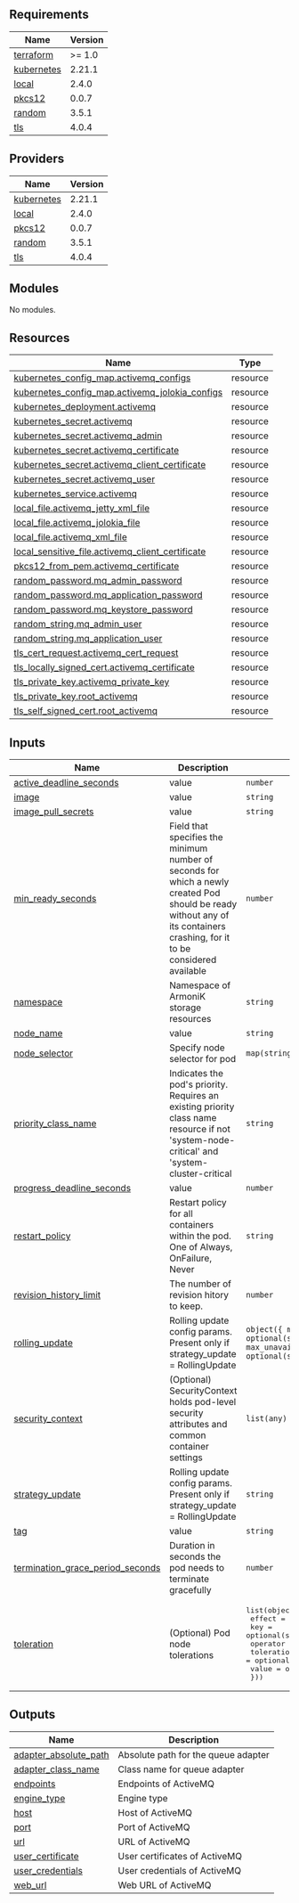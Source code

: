 <!-- BEGIN_TF_DOCS -->
## Requirements

| Name | Version |
|------|---------|
| <a name="requirement_terraform"></a> [terraform](#requirement\_terraform) | >= 1.0 |
| <a name="requirement_kubernetes"></a> [kubernetes](#requirement\_kubernetes) | 2.21.1 |
| <a name="requirement_local"></a> [local](#requirement\_local) | 2.4.0 |
| <a name="requirement_pkcs12"></a> [pkcs12](#requirement\_pkcs12) | 0.0.7 |
| <a name="requirement_random"></a> [random](#requirement\_random) | 3.5.1 |
| <a name="requirement_tls"></a> [tls](#requirement\_tls) | 4.0.4 |

## Providers

| Name | Version |
|------|---------|
| <a name="provider_kubernetes"></a> [kubernetes](#provider\_kubernetes) | 2.21.1 |
| <a name="provider_local"></a> [local](#provider\_local) | 2.4.0 |
| <a name="provider_pkcs12"></a> [pkcs12](#provider\_pkcs12) | 0.0.7 |
| <a name="provider_random"></a> [random](#provider\_random) | 3.5.1 |
| <a name="provider_tls"></a> [tls](#provider\_tls) | 4.0.4 |

## Modules

No modules.

## Resources

| Name | Type |
|------|------|
| [kubernetes_config_map.activemq_configs](https://registry.terraform.io/providers/hashicorp/kubernetes/2.21.1/docs/resources/config_map) | resource |
| [kubernetes_config_map.activemq_jolokia_configs](https://registry.terraform.io/providers/hashicorp/kubernetes/2.21.1/docs/resources/config_map) | resource |
| [kubernetes_deployment.activemq](https://registry.terraform.io/providers/hashicorp/kubernetes/2.21.1/docs/resources/deployment) | resource |
| [kubernetes_secret.activemq](https://registry.terraform.io/providers/hashicorp/kubernetes/2.21.1/docs/resources/secret) | resource |
| [kubernetes_secret.activemq_admin](https://registry.terraform.io/providers/hashicorp/kubernetes/2.21.1/docs/resources/secret) | resource |
| [kubernetes_secret.activemq_certificate](https://registry.terraform.io/providers/hashicorp/kubernetes/2.21.1/docs/resources/secret) | resource |
| [kubernetes_secret.activemq_client_certificate](https://registry.terraform.io/providers/hashicorp/kubernetes/2.21.1/docs/resources/secret) | resource |
| [kubernetes_secret.activemq_user](https://registry.terraform.io/providers/hashicorp/kubernetes/2.21.1/docs/resources/secret) | resource |
| [kubernetes_service.activemq](https://registry.terraform.io/providers/hashicorp/kubernetes/2.21.1/docs/resources/service) | resource |
| [local_file.activemq_jetty_xml_file](https://registry.terraform.io/providers/hashicorp/local/2.4.0/docs/resources/file) | resource |
| [local_file.activemq_jolokia_file](https://registry.terraform.io/providers/hashicorp/local/2.4.0/docs/resources/file) | resource |
| [local_file.activemq_xml_file](https://registry.terraform.io/providers/hashicorp/local/2.4.0/docs/resources/file) | resource |
| [local_sensitive_file.activemq_client_certificate](https://registry.terraform.io/providers/hashicorp/local/2.4.0/docs/resources/sensitive_file) | resource |
| [pkcs12_from_pem.activemq_certificate](https://registry.terraform.io/providers/chilicat/pkcs12/0.0.7/docs/resources/from_pem) | resource |
| [random_password.mq_admin_password](https://registry.terraform.io/providers/hashicorp/random/3.5.1/docs/resources/password) | resource |
| [random_password.mq_application_password](https://registry.terraform.io/providers/hashicorp/random/3.5.1/docs/resources/password) | resource |
| [random_password.mq_keystore_password](https://registry.terraform.io/providers/hashicorp/random/3.5.1/docs/resources/password) | resource |
| [random_string.mq_admin_user](https://registry.terraform.io/providers/hashicorp/random/3.5.1/docs/resources/string) | resource |
| [random_string.mq_application_user](https://registry.terraform.io/providers/hashicorp/random/3.5.1/docs/resources/string) | resource |
| [tls_cert_request.activemq_cert_request](https://registry.terraform.io/providers/hashicorp/tls/4.0.4/docs/resources/cert_request) | resource |
| [tls_locally_signed_cert.activemq_certificate](https://registry.terraform.io/providers/hashicorp/tls/4.0.4/docs/resources/locally_signed_cert) | resource |
| [tls_private_key.activemq_private_key](https://registry.terraform.io/providers/hashicorp/tls/4.0.4/docs/resources/private_key) | resource |
| [tls_private_key.root_activemq](https://registry.terraform.io/providers/hashicorp/tls/4.0.4/docs/resources/private_key) | resource |
| [tls_self_signed_cert.root_activemq](https://registry.terraform.io/providers/hashicorp/tls/4.0.4/docs/resources/self_signed_cert) | resource |

## Inputs

| Name | Description | Type | Default | Required |
|------|-------------|------|---------|:--------:|
| <a name="input_active_deadline_seconds"></a> [active\_deadline\_seconds](#input\_active\_deadline\_seconds) | value | `number` | `null` | no |
| <a name="input_image"></a> [image](#input\_image) | value | `string` | n/a | yes |
| <a name="input_image_pull_secrets"></a> [image\_pull\_secrets](#input\_image\_pull\_secrets) | value | `string` | n/a | yes |
| <a name="input_min_ready_seconds"></a> [min\_ready\_seconds](#input\_min\_ready\_seconds) | Field that specifies the minimum number of seconds for which a newly created Pod should be ready without any of its containers crashing, for it to be considered available | `number` | `null` | no |
| <a name="input_namespace"></a> [namespace](#input\_namespace) | Namespace of ArmoniK storage resources | `string` | n/a | yes |
| <a name="input_node_name"></a> [node\_name](#input\_node\_name) | value | `string` | `""` | no |
| <a name="input_node_selector"></a> [node\_selector](#input\_node\_selector) | Specify node selector for pod | `map(string)` | `{}` | no |
| <a name="input_priority_class_name"></a> [priority\_class\_name](#input\_priority\_class\_name) | Indicates the pod's priority. Requires an existing priority class name resource if not 'system-node-critical' and 'system-cluster-critical | `string` | `""` | no |
| <a name="input_progress_deadline_seconds"></a> [progress\_deadline\_seconds](#input\_progress\_deadline\_seconds) | value | `number` | `600` | no |
| <a name="input_restart_policy"></a> [restart\_policy](#input\_restart\_policy) | Restart policy for all containers within the pod. One of Always, OnFailure, Never | `string` | `"Always"` | no |
| <a name="input_revision_history_limit"></a> [revision\_history\_limit](#input\_revision\_history\_limit) | The number of revision hitory to keep. | `number` | `10` | no |
| <a name="input_rolling_update"></a> [rolling\_update](#input\_rolling\_update) | Rolling update config params. Present only if strategy\_update = RollingUpdate | `object({ max_surge = optional(string), max_unavailable = optional(string) })` | `{}` | no |
| <a name="input_security_context"></a> [security\_context](#input\_security\_context) | (Optional) SecurityContext holds pod-level security attributes and common container settings | `list(any)` | `[]` | no |
| <a name="input_strategy_update"></a> [strategy\_update](#input\_strategy\_update) | Rolling update config params. Present only if strategy\_update = RollingUpdate | `string` | `null` | no |
| <a name="input_tag"></a> [tag](#input\_tag) | value | `string` | `null` | no |
| <a name="input_termination_grace_period_seconds"></a> [termination\_grace\_period\_seconds](#input\_termination\_grace\_period\_seconds) | Duration in seconds the pod needs to terminate gracefully | `number` | `null` | no |
| <a name="input_toleration"></a> [toleration](#input\_toleration) | (Optional) Pod node tolerations | <pre>list(object({<br>    effect             = optional(string)<br>    key                = optional(string)<br>    operator           = optional(string)<br>    toleration_seconds = optional(string)<br>    value              = optional(string)<br>  }))</pre> | `[]` | no |

## Outputs

| Name | Description |
|------|-------------|
| <a name="output_adapter_absolute_path"></a> [adapter\_absolute\_path](#output\_adapter\_absolute\_path) | Absolute path for the queue adapter |
| <a name="output_adapter_class_name"></a> [adapter\_class\_name](#output\_adapter\_class\_name) | Class name for queue adapter |
| <a name="output_endpoints"></a> [endpoints](#output\_endpoints) | Endpoints of ActiveMQ |
| <a name="output_engine_type"></a> [engine\_type](#output\_engine\_type) | Engine type |
| <a name="output_host"></a> [host](#output\_host) | Host of ActiveMQ |
| <a name="output_port"></a> [port](#output\_port) | Port of ActiveMQ |
| <a name="output_url"></a> [url](#output\_url) | URL of ActiveMQ |
| <a name="output_user_certificate"></a> [user\_certificate](#output\_user\_certificate) | User certificates of ActiveMQ |
| <a name="output_user_credentials"></a> [user\_credentials](#output\_user\_credentials) | User credentials of ActiveMQ |
| <a name="output_web_url"></a> [web\_url](#output\_web\_url) | Web URL of ActiveMQ |
<!-- END_TF_DOCS -->

